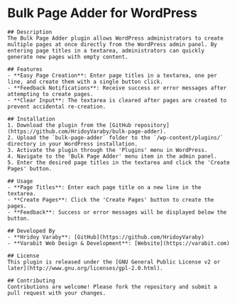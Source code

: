 # Bulk Page Adder for WordPress

    ## Description
    The Bulk Page Adder plugin allows WordPress administrators to create multiple pages at once directly from the WordPress admin panel. By entering page titles in a textarea, administrators can quickly generate new pages with empty content.

    ## Features
    - **Easy Page Creation**: Enter page titles in a textarea, one per line, and create them with a single button click.
    - **Feedback Notifications**: Receive success or error messages after attempting to create pages.
    - **Clear Input**: The textarea is cleared after pages are created to prevent accidental re-creation.

    ## Installation
    1. Download the plugin from the [GitHub repository](https://github.com/HridoyVaraby/bulk-page-adder).
    2. Upload the `bulk-page-adder` folder to the `/wp-content/plugins/` directory in your WordPress installation.
    3. Activate the plugin through the 'Plugins' menu in WordPress.
    4. Navigate to the 'Bulk Page Adder' menu item in the admin panel.
    5. Enter the desired page titles in the textarea and click the 'Create Pages' button.

    ## Usage
    - **Page Titles**: Enter each page title on a new line in the textarea.
    - **Create Pages**: Click the 'Create Pages' button to create the pages.
    - **Feedback**: Success or error messages will be displayed below the button.

    ## Developed By
    - **Hridoy Varaby**: [GitHub](https://github.com/HridoyVaraby)
    - **Varabit Web Design & Development**: [Website](https://varabit.com)

    ## License
    This plugin is released under the [GNU General Public License v2 or later](http://www.gnu.org/licenses/gpl-2.0.html).

    ## Contributing
    Contributions are welcome! Please fork the repository and submit a pull request with your changes.

